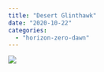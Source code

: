 ```yaml
---
title: "Desert Glinthawk"
date: "2020-10-22"
categories: 
  - "horizon-zero-dawn"
---
```


[![](images/Desert-Glinthawk-scaled-1.jpg)](http://davidpeach.co.uk/wp-content/uploads/2020/11/Desert-Glinthawk-scaled-1.jpg)
